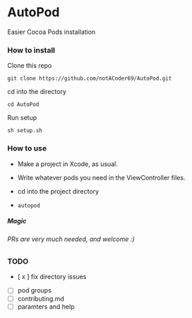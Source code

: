 # AutoPod
Easier Cocoa Pods installation

### How to install
Clone this repo

`git clone https://github.com/notACoder69/AutoPod.git`
 
 cd into the directory
 
 `cd AutoPod`

Run setup

`sh setup.sh`


### How to use

  * Make a project in Xcode, as usual.
  
  * Write whatever pods you need in the ViewController files.
  
  * cd into the project directory
  
  *  `autopod`  

##### Magic
###### PRs are very much needed, and welcome :)


### TODO
 - [ x ] fix directory issues
 - [ ] pod groups
 - [ ] contributing.md
 - [ ] paramters and help
